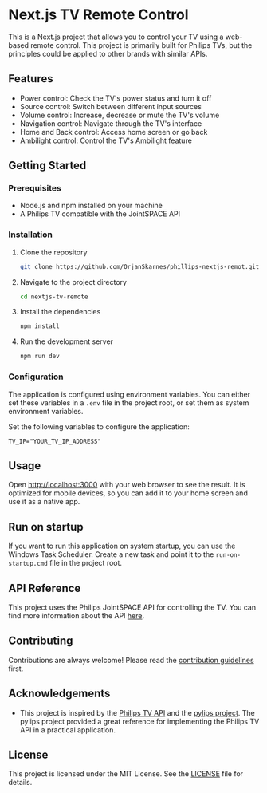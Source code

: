 # Next.js TV Remote Control

This is a Next.js project that allows you to control your TV using a web-based remote control. This project is primarily built for Philips TVs, but the principles could be applied to other brands with similar APIs.

## Features

- Power control: Check the TV's power status and turn it off
- Source control: Switch between different input sources
- Volume control: Increase, decrease or mute the TV's volume
- Navigation control: Navigate through the TV's interface
- Home and Back control: Access home screen or go back
- Ambilight control: Control the TV's Ambilight feature

## Getting Started

### Prerequisites

- Node.js and npm installed on your machine
- A Philips TV compatible with the JointSPACE API

### Installation

1. Clone the repository
    ```bash
    git clone https://github.com/OrjanSkarnes/phillips-nextjs-remot.git
    ```
2. Navigate to the project directory
    ```bash
    cd nextjs-tv-remote
    ```
3. Install the dependencies
    ```bash
    npm install
    ```
4. Run the development server
    ```bash
    npm run dev
    ```

### Configuration

The application is configured using environment variables. You can either set these variables in a `.env` file in the project root, or set them as system environment variables.

Set the following variables to configure the application:
````
TV_IP="YOUR_TV_IP_ADDRESS"
````

## Usage

Open [http://localhost:3000](http://localhost:3000) with your web browser to see the result. It is optimized for mobile devices, so you can add it to your home screen and use it as a native app.

## Run on startup

If you want to run this application on system startup, you can use the Windows Task Scheduler. Create a new task and point it to the `run-on-startup.cmd` file in the project root.

## API Reference

This project uses the Philips JointSPACE API for controlling the TV. You can find more information about the API [here](http://jointspace.sourceforge.net/projectdata/documentation/jasonApi/1/doc/API.html).

## Contributing

Contributions are always welcome! Please read the [contribution guidelines](CONTRIBUTING.md) first.

## Acknowledgements

- This project is inspired by the [Philips TV API](http://jointspace.sourceforge.net/projectdata/documentation/jasonApi/1/doc/API.html) and the [pylips project](https://github.com/eslavnov/pylips). The pylips project provided a great reference for implementing the Philips TV API in a practical application.

## License

This project is licensed under the MIT License. See the [LICENSE](LICENSE.md) file for details.
